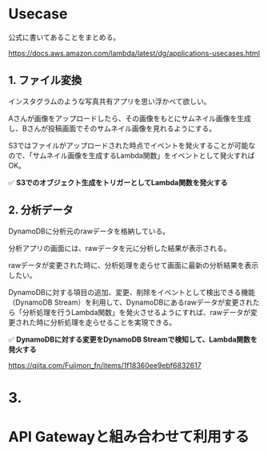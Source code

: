 # Usecase

公式に書いてあることをまとめる。

https://docs.aws.amazon.com/lambda/latest/dg/applications-usecases.html

## 1. ファイル変換

インスタグラムのような写真共有アプリを思い浮かべて欲しい。

Aさんが画像をアップロードしたら、その画像をもとにサムネイル画像を生成し、Bさんが投稿画面でそのサムネイル画像を見れるようにする。

S3ではファイルがアップロードされた時点でイベントを発火することが可能なので、「サムネイル画像を生成するLambda関数」をイベントとして発火すればOK。

✅ **S3でのオブジェクト生成をトリガーとしてLambda関数を発火する**

## 2. 分析データ

DynamoDBに分析元のrawデータを格納している。

分析アプリの画面には、rawデータを元に分析した結果が表示される。

rawデータが変更された時に、分析処理を走らせて画面に最新の分析結果を表示したい。

DynamoDBに対する項目の追加、変更、削除をイベントとして検出できる機能（DynamoDB Stream）を利用して、DynamoDBにあるrawデータが変更されたら「分析処理を行うLambda関数」を発火させるようにすれば、rawデータが変更された時に分析処理を走らせることを実現できる。

✅ **DynamoDBに対する変更をDynamoDB Streamで検知して、Lambda関数を発火する**

https://qiita.com/Fujimon_fn/items/1f18360ee9ebf6832617

# 3. 



# API Gatewayと組み合わせて利用する